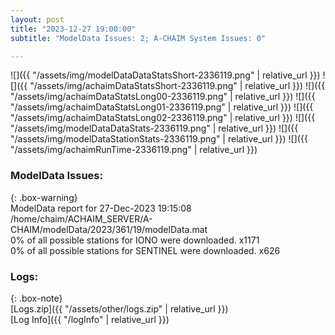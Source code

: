 ```yaml
---
layout: post
title: "2023-12-27 19:00:00"
subtitle: "ModelData Issues: 2; A-CHAIM System Issues: 0"

---
```


![]({{ "/assets/img/modelDataDataStatsShort-2336119.png" | relative_url }})
![]({{ "/assets/img/achaimDataStatsShort-2336119.png" | relative_url }})
![]({{ "/assets/img/achaimDataStatsLong00-2336119.png" | relative_url }})
![]({{ "/assets/img/achaimDataStatsLong01-2336119.png" | relative_url }})
![]({{ "/assets/img/achaimDataStatsLong02-2336119.png" | relative_url }})
![]({{ "/assets/img/modelDataDataStats-2336119.png" | relative_url }})
![]({{ "/assets/img/modelDataStationStats-2336119.png" | relative_url }})
![]({{ "/assets/img/achaimRunTime-2336119.png" | relative_url }})


### ModelData Issues:  
  
{: .box-warning}  
 ModelData report for 27-Dec-2023 19:15:08   
 /home/chaim/ACHAIM_SERVER/A-CHAIM/modelData/2023/361/19/modelData.mat   
 0% of all possible stations for IONO were downloaded. x1171   
 0% of all possible stations for SENTINEL were downloaded. x626   
  


### Logs:  
  
{: .box-note}  
[Logs.zip]({{ "/assets/other/logs.zip" | relative_url }})  
[Log Info]({{ "/logInfo" | relative_url }})  
